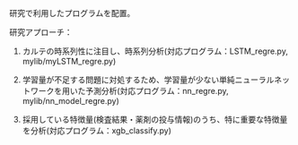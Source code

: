 研究で利用したプログラムを配置。

研究アプローチ：
1. カルテの時系列性に注目し、時系列分析(対応プログラム：LSTM_regre.py, mylib/myLSTM_regre.py)

2. 学習量が不足する問題に対処するため、学習量が少ない単純ニューラルネットワークを用いた予測分析(対応プログラム：nn_regre.py, mylib/nn_model_regre.py)

3. 採用している特徴量(検査結果・薬剤の投与情報)のうち、特に重要な特徴量を分析(対応プログラム：xgb_classify.py)


